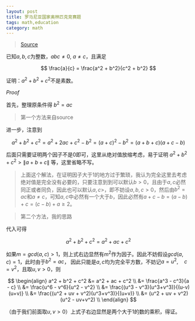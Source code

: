 ```yaml
---
layout: post
title: 罗马尼亚国家奥林匹克竞赛题
tags: math,education
category: math
---
```


> [Source](https://www.bilibili.com/video/BV1AZyZYxECe)

已知$a,b,c$为整数，$abc \not = 0$, $a \not = c$，且满足

$$
    \frac{a}{c} = \frac{a^2 + b^2}{c^2 + b^2}
$$

证明：$a^2 + b^2 + c^2$不是素数。

*Proof*

首先，整理原条件得 $b^2 = ac$

> 第一个方法来自source

进一步，注意到

$$
    a^2 + b^2 + c^2 = a^2 + 2ac + c^2 - b^2 = (a+c)^2 - b^2 = (a+b+c)(a+c-b)
$$

后面只需要证明两个因子不是$0$即可，这里从绝对值放缩考虑，易于证明 $a^2 + b^2 + c^2 > \|a + b + c\|$ 等，这里省略不写。

> 上面这个解法，在证明因子大于$1$的地方过于繁琐，我认为完全这里去考虑绝对值是完全没有必要的，只要注意到到可以默认$b>0$，且由于$a,c$必然同正或者同负，因此也可以默认$a,c>$，即不妨设$a,b,c > 0$，然后由$b^2 = ac$和$a\not = c$，可知$a,c$中必然有一个大于$b$，因此必然有$a+c - b = (a-b) + c = (c-b) + a \geq 2$。

> 第二个方法，我的思路

代入可得

$$
    a^2 + b^2 + c^2 = a^2 + ac + c^2
$$

如果$m = gcd(a,c) > 1$，则上式右边显然有$m^2$作为因子。因此不妨假设$gcd(a,c) = 1$，此时由于$b^2 = ac$，
因此只能是$a,c$均为完全平方数，不妨记$a=u^2, \quad c = v^2$，且取$u,v > 0$，则

$$
\begin{align}
    a^2 + b^2 + c^2 &= a^2 + ac + c^2  \\
        &= \frac{a^3 - c^3}{a - c} \\
        &= \frac{u^6 - v^6}{u^2 - v^2} \\
        &= \frac{(u^3 - v^3)(u^3+v^3)}{(u-v)(u+v)} \\
        &= \frac{(u^2 + uv + v^2)(u^3+v^3)}{(u+v)} \\
        &= (u^2 + uv + v^2)(u^2 - uv+v^2) \\
\end{align}
$$

（由于我们前面取$u,v>0$）上式子右边显然是两个大于$1$的数的乘积，得证。